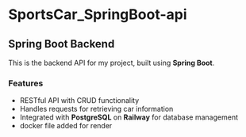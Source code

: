 # SportsCar_SpringBoot-api
## Spring Boot Backend

This is the backend API for my project, built using **Spring Boot**.

### Features
- RESTful API with CRUD functionality
- Handles requests for retrieving car information
- Integrated with **PostgreSQL** on **Railway** for database management
- docker file added for render
